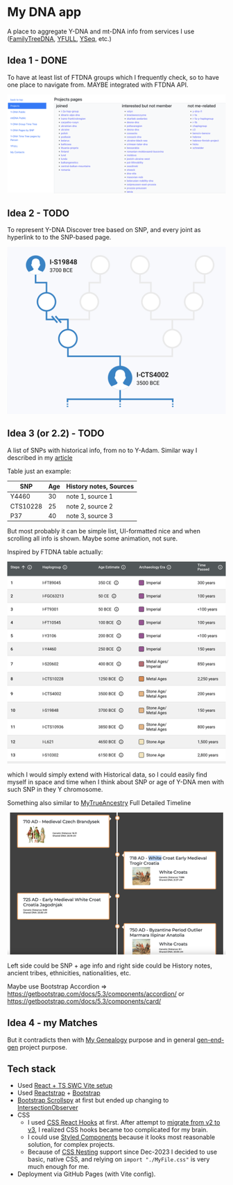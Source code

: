 # My DNA app

A place to aggregate Y-DNA and mt-DNA info from services I use ([FamilyTreeDNA](https://www.familytreedna.com/), [YFULL](https://www.yfull.com/), [YSeq](https://www.yseq.net/), etc.)

## Idea 1 - DONE

To have at least list of FTDNA groups which I frequently check, so to have one place to navigate from. MAYBE integrated with FTDNA API.

![img1](images/my-dna-nov-2025.png)

## Idea 2 - TODO

To represent Y-DNA Discover tree based on SNP, and every joint as hyperlink to to the SNP-based page.

![img2](./images/ftdna-ydna-idea-jan-2024.png)

## Idea 3 (or 2.2) - TODO

A list of SNPs with historical info, from no to Y-Adam. Similar way I described in my [article](https://lundiak.wordpress.com/2023/08/07/from-ydna-adam-to-andrii-haplogroup-i2a-globetrekker/)

Table just an example:

| SNP      | Age | History notes, Sources |
| -------- | --- | ---------------------- |
| Y4460    | 30  | note 1, source 1       |
| CTS10228 | 25  | note 2, source 2       |
| P37      | 40  | note 3, source 3       |

But most probably it can be simple list, UI-formatted nice and when scrolling all info is shown. Maybe some animation, not sure.

Inspired by FTDNA table actually:

![img3](images/ftdna-ancestral-path.png)

which I would simply extend with Historical data, so I could easily find myself in space and time when I think about SNP or age of Y-DNA men with such SNP in they Y chromosome.

Something also similar to [MyTrueAncestry](https://mytrueancestry.com/) Full Detailed Timeline

![img4](images/my-true-ancestry-example.png)

Left side could be SNP + age info and right side could be History notes, ancient tribes, ethnicities, nationalities, etc.

Maybe use Bootstrap Accordion => https://getbootstrap.com/docs/5.3/components/accordion/
or https://getbootstrap.com/docs/5.3/components/card/

## Idea 4 - my Matches

But it contradicts then with [My Genealogy](https://github.com/alundiak/my-genealogy) purpose and in general [gen-end-gen](https://github.com/alundiak/gen-and-gen) project purpose.

## Tech stack

- Used [React + TS SWC Vite setup ](https://vitejs.dev/guide/#scaffolding-your-first-vite-project)
- Used [Reactstrap](https://reactstrap.github.io) + [Bootstrap](https://getbootstrap.com)
- [Bootstrap Scrollspy](https://getbootstrap.com/docs/4.0/components/scrollspy/) at first but ended up changing to [IntersectionObserver](https://developer.mozilla.org/en-US/docs/Web/API/Intersection_Observer_API)
- CSS
  - I used [CSS React Hooks](https://css-hooks.com/docs/react/configuration) at first. After attempt to [migrate from v2 to v3](https://css-hooks.com/docs/migration/v3/), I realized CSS hooks became too complicated for my brain.
  - I could use [Styled Components](https://github.com/styled-components/styled-components) because it looks most reasonable solution, for complex projects.
  - Because of [CSS Nesting](https://caniuse.com/css-nesting) support since Dec-2023 I decided to use basic, native CSS, and relying on `import "./MyFile.css"` is very much enough for me.
- Deployment via GitHub Pages (with Vite config).
